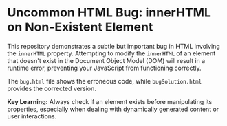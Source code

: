 # Uncommon HTML Bug: innerHTML on Non-Existent Element

This repository demonstrates a subtle but important bug in HTML involving the `innerHTML` property.  Attempting to modify the `innerHTML` of an element that doesn't exist in the Document Object Model (DOM) will result in a runtime error, preventing your JavaScript from functioning correctly.

The `bug.html` file shows the erroneous code, while `bugSolution.html` provides the corrected version.

**Key Learning:** Always check if an element exists before manipulating its properties, especially when dealing with dynamically generated content or user interactions.